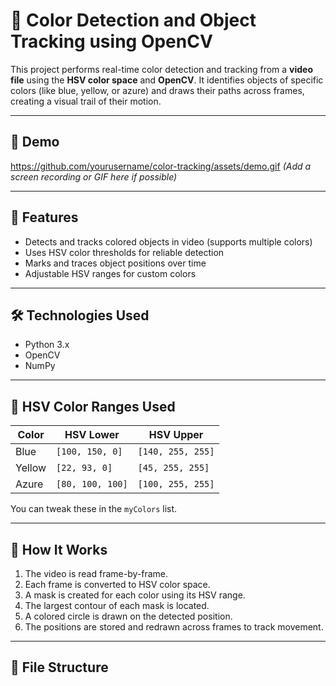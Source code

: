 # 🎯 Color Detection and Object Tracking using OpenCV

This project performs real-time color detection and tracking from a **video file** using the **HSV color space** and **OpenCV**. It identifies objects of specific colors (like blue, yellow, or azure) and draws their paths across frames, creating a visual trail of their motion.

---

## 📸 Demo

https://github.com/yourusername/color-tracking/assets/demo.gif *(Add a screen recording or GIF here if possible)*

---

## 🧠 Features

- Detects and tracks colored objects in video (supports multiple colors)
- Uses HSV color thresholds for reliable detection
- Marks and traces object positions over time
- Adjustable HSV ranges for custom colors

---

## 🛠 Technologies Used

- Python 3.x
- OpenCV
- NumPy

---

## 🎨 HSV Color Ranges Used

| Color  | HSV Lower            | HSV Upper            |
|--------|----------------------|----------------------|
| Blue   | `[100, 150, 0]`      | `[140, 255, 255]`    |
| Yellow | `[22, 93, 0]`        | `[45, 255, 255]`     |
| Azure  | `[80, 100, 100]`     | `[100, 255, 255]`    |

You can tweak these in the `myColors` list.

---

## 🧪 How It Works

1. The video is read frame-by-frame.
2. Each frame is converted to HSV color space.
3. A mask is created for each color using its HSV range.
4. The largest contour of each mask is located.
5. A colored circle is drawn on the detected position.
6. The positions are stored and redrawn across frames to track movement.

---

## 📂 File Structure

